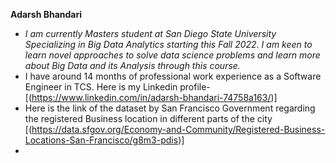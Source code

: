 **Adarsh Bhandari** 
- *I am currently Masters student at San Diego State University Specializing in Big Data Analytics starting this Fall 2022. I am keen to learn novel approaches to solve data science problems and learn more about Big Data and its Analysis through this course.*
- I have around 14 months of professional work experience as a Software Engineer in TCS. Here is my Linkedin profile- [(https://www.linkedin.com/in/adarsh-bhandari-74758a163/)]
- Here is the link of the dataset by San Francisco Government regarding the registered Business location in different parts of the city [(https://data.sfgov.org/Economy-and-Community/Registered-Business-Locations-San-Francisco/g8m3-pdis)]
- 
